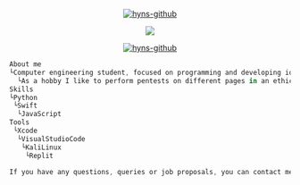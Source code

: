 <p align="center"> 
<a href="https://github.com/delincuencia" target="_blank"> <img src="https://media.discordapp.net/attachments/994766131359404082/1000967166293717072/cooltext416024677975260.png" alt="hyns-github"/></a>

<p align="center"> 
  <kbd>
<img src="https://media.discordapp.net/attachments/994766131359404082/1000964070868009142/b98875632e782df355c99271e895b980.gif">
  </kbd>
</p>
 
<p align="center"> 
<a href="https://github.com/delincuencia" target="_blank"> <img src="https://media.discordapp.net/attachments/994766131359404082/1000968704353386506/cooltext416025008205561.png" alt="hyns-github"/></a>

```swift
About me
└Computer engineering student, focused on programming and developing ios applications
  └As a hobby I like to perform pentests on different pages in an ethical way and develop bots that automate tasks
Skills
└Python
 └Swift
  └JavaScript
Tools
 └Xcode
  └VisualStudioCode
   └KaliLinux
    └Replit

If you have any questions, queries or job proposals, you can contact me at discord hyns#1941 or instagram @hyns.btc
```
